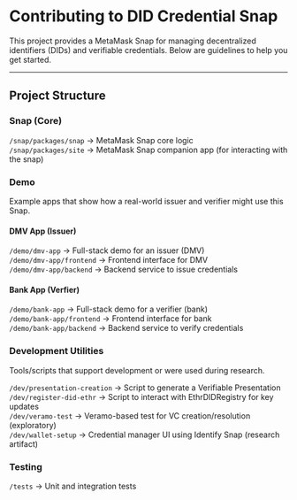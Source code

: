 # Contributing to DID Credential Snap

This project provides a MetaMask Snap for managing decentralized identifiers (DIDs) and verifiable credentials. Below are guidelines to help you get started.

---

## Project Structure

### Snap (Core)
`/snap/packages/snap` -> MetaMask Snap core logic\
`/snap/packages/site` -> MetaMask Snap companion app (for interacting with the snap)

### Demo
Example apps that show how a real-world issuer and verifier might use this Snap.

#### DMV App (Issuer)
`/demo/dmv-app` -> Full-stack demo for an issuer (DMV)\
`/demo/dmv-app/frontend` -> Frontend interface for DMV\
`/demo/dmv-app/backend` -> Backend service to issue credentials

#### Bank App (Verfier)
`/demo/bank-app` -> Full-stack demo for a verifier (bank)\
`/demo/bank-app/frontend` -> Frontend interface for bank\
`/demo/bank-app/backend` -> Backend service to verify credentials

### Development Utilities
Tools/scripts that support development or were used during research.

`/dev/presentation-creation` -> Script to generate a Verifiable Presentation\
`/dev/register-did-ethr` -> Script to interact with EthrDIDRegistry for key updates\
`/dev/veramo-test` -> Veramo-based test for VC creation/resolution (exploratory)\
`/dev/wallet-setup` -> Credential manager UI using Identify Snap (research artifact)

### Testing

`/tests` -> Unit and integration tests